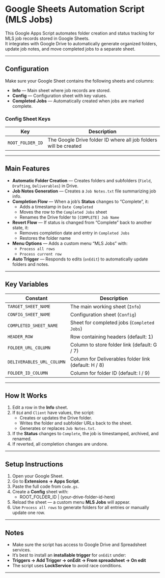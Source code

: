 # Google Sheets Automation Script (MLS Jobs)

This Google Apps Script automates folder creation and status tracking for MLS job records stored in Google Sheets.  
It integrates with Google Drive to automatically generate organized folders, update job notes, and move completed jobs to a separate sheet.

---

## Configuration

Make sure your Google Sheet contains the following sheets and columns:

- **Info** — Main sheet where job records are stored.  
- **Config** — Configuration sheet with key values.  
- **Completed Jobs** — Automatically created when jobs are marked complete.

### Config Sheet Keys
| Key | Description |
|-----|--------------|
| `ROOT_FOLDER_ID` | The Google Drive folder ID where all job folders will be created |

---

## Main Features

- **Automatic Folder Creation** — Creates folders and subfolders (`Field`, `Drafting`, `Deliverables`) in Drive.  
- **Job Notes Generation** — Creates a `Job Notes.txt` file summarizing job info.  
- **Completion Flow** — When a job’s **Status** changes to “Complete”, it:
  - Adds a timestamp in `Date Completed`
  - Moves the row to the `Completed Jobs` sheet
  - Renames the Drive folder to `[COMPLETE] Job Name`
- **Revert Flow** — If status is changed from “Complete” back to another state, it:
  - Removes completion date and entry in `Completed Jobs`
  - Restores the folder name
- **Menu Options** — Adds a custom menu “MLS Jobs” with:
  - `Process all rows`
  - `Process current row`
- **Auto Trigger** — Responds to edits (`onEdit`) to automatically update folders and notes.

---

## Key Variables

| Constant | Description |
|-----------|-------------|
| `TARGET_SHEET_NAME` | The main working sheet (`Info`) |
| `CONFIG_SHEET_NAME` | Configuration sheet (`Config`) |
| `COMPLETED_SHEET_NAME` | Sheet for completed jobs (`Completed Jobs`) |
| `HEADER_ROW` | Row containing headers (default: 1) |
| `FOLDER_URL_COLUMN` | Column to store folder link (default: G / 7) |
| `DELIVERABLES_URL_COLUMN` | Column for Deliverables folder link (default: H / 8) |
| `FOLDER_ID_COLUMN` | Column for folder ID (default: I / 9) |

---

## How It Works

1. Edit a row in the **Info** sheet.  
2. If `Bid` and `Client` have values, the script:
   - Creates or updates the Drive folder.
   - Writes the folder and subfolder URLs back to the sheet.
   - Generates or replaces `Job Notes.txt`.
3. If the **Status** changes to `Complete`, the job is timestamped, archived, and renamed.
4. If reverted, all completion changes are undone.

---

## Setup Instructions

1. Open your Google Sheet.
2. Go to **Extensions → Apps Script**.
3. Paste the full code from `Code.gs`.
4. Create a **Config** sheet with:
   - ROOT_FOLDER_ID | (your-drive-folder-id-here)
5. Reload the sheet — a custom menu **MLS Jobs** will appear.
6. Use `Process all rows` to generate folders for all entries or manually update one row.

---

## Notes

- Make sure the script has access to Google Drive and Spreadsheet services.
- It’s best to install an **installable trigger** for `onEdit` under:
- **Triggers → Add Trigger → onEdit → From spreadsheet → On edit**
- The script uses **LockService** to avoid race conditions.

---
